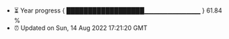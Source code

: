 - ⏳ Year progress { ██████████████████▁▁▁▁▁▁▁▁▁▁▁▁ } 61.84 %
- ⏰ Updated on Sun, 14 Aug 2022 17:21:20 GMT

